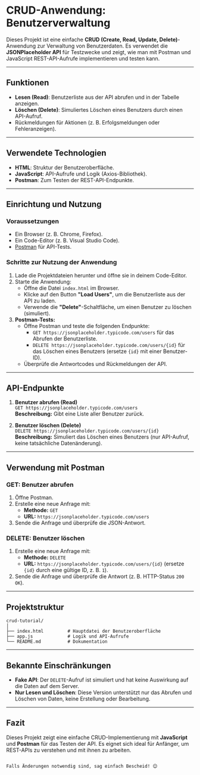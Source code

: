 # CRUD-Anwendung: Benutzerverwaltung

Dieses Projekt ist eine einfache **CRUD (Create, Read, Update, Delete)**-Anwendung zur Verwaltung von Benutzerdaten. Es verwendet die **JSONPlaceholder API** für Testzwecke und zeigt, wie man mit Postman und JavaScript REST-API-Aufrufe implementieren und testen kann.

---

## Funktionen

- **Lesen (Read)**: Benutzerliste aus der API abrufen und in der Tabelle anzeigen.
- **Löschen (Delete)**: Simuliertes Löschen eines Benutzers durch einen API-Aufruf.
- Rückmeldungen für Aktionen (z. B. Erfolgsmeldungen oder Fehleranzeigen).

---

## Verwendete Technologien

- **HTML**: Struktur der Benutzeroberfläche.
- **JavaScript**: API-Aufrufe und Logik (Axios-Bibliothek).
- **Postman**: Zum Testen der REST-API-Endpunkte.

---

## Einrichtung und Nutzung

### Voraussetzungen
- Ein Browser (z. B. Chrome, Firefox).
- Ein Code-Editor (z. B. Visual Studio Code).
- [Postman](https://www.postman.com/) für API-Tests.

### Schritte zur Nutzung der Anwendung
1. Lade die Projektdateien herunter und öffne sie in deinem Code-Editor.
2. Starte die Anwendung:
   - Öffne die Datei `index.html` im Browser.
   - Klicke auf den Button **"Load Users"**, um die Benutzerliste aus der API zu laden.
   - Verwende die **"Delete"**-Schaltfläche, um einen Benutzer zu löschen (simuliert).
3. **Postman-Tests:**
   - Öffne Postman und teste die folgenden Endpunkte:
     - `GET https://jsonplaceholder.typicode.com/users` für das Abrufen der Benutzerliste.
     - `DELETE https://jsonplaceholder.typicode.com/users/{id}` für das Löschen eines Benutzers (ersetze `{id}` mit einer Benutzer-ID).
   - Überprüfe die Antwortcodes und Rückmeldungen der API.

---

## API-Endpunkte

1. **Benutzer abrufen (Read)**  
   `GET https://jsonplaceholder.typicode.com/users`  
   **Beschreibung:** Gibt eine Liste aller Benutzer zurück.

2. **Benutzer löschen (Delete)**  
   `DELETE https://jsonplaceholder.typicode.com/users/{id}`  
   **Beschreibung:** Simuliert das Löschen eines Benutzers (nur API-Aufruf, keine tatsächliche Datenänderung).

---

## Verwendung mit Postman

### GET: Benutzer abrufen
1. Öffne Postman.
2. Erstelle eine neue Anfrage mit:
   - **Methode:** `GET`
   - **URL:** `https://jsonplaceholder.typicode.com/users`
3. Sende die Anfrage und überprüfe die JSON-Antwort.

### DELETE: Benutzer löschen
1. Erstelle eine neue Anfrage mit:
   - **Methode:** `DELETE`
   - **URL:** `https://jsonplaceholder.typicode.com/users/{id}` (ersetze `{id}` durch eine gültige ID, z. B. `1`).
2. Sende die Anfrage und überprüfe die Antwort (z. B. HTTP-Status `200 OK`).

---

## Projektstruktur

```
crud-tutorial/
│
├── index.html         # Hauptdatei der Benutzeroberfläche
├── app.js             # Logik und API-Aufrufe
└── README.md          # Dokumentation
```

---

## Bekannte Einschränkungen

- **Fake API**: Der `DELETE`-Aufruf ist simuliert und hat keine Auswirkung auf die Daten auf dem Server.
- **Nur Lesen und Löschen**: Diese Version unterstützt nur das Abrufen und Löschen von Daten, keine Erstellung oder Bearbeitung.

---

## Fazit

Dieses Projekt zeigt eine einfache CRUD-Implementierung mit **JavaScript** und **Postman** für das Testen der API. Es eignet sich ideal für Anfänger, um REST-APIs zu verstehen und mit ihnen zu arbeiten.
``` 

Falls Änderungen notwendig sind, sag einfach Bescheid! 😊